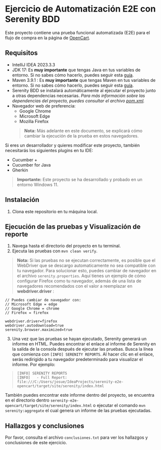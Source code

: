 
# Ejercicio de Automatización E2E con Serenity BDD

Este proyecto contiene una prueba funcional automatizada (E2E) para el flujo de compra en la página de [OpenCart](http://opencart.abstracta.us/).

## Requisitos

- IntelliJ IDEA 2023.3.3
- JDK 17: Es **muy importante** que tengas Java en tus variables de entorno. Si no sabes cómo hacerlo, puedes seguir esta [guía](https://www.youtube.com/watch?v=BG2OSaxWX4E).
- Maven 3.9.1 : Es **muy importante** que tengas Maven en tus variables de entorno. Si no sabes cómo hacerlo, puedes seguir esta [guía](https://www.youtube.com/watch?v=rl5-yyrmp-0).
- Serenity BDD se instalará automáticamente al ejecutar el proyecto junto a otras dependencias necesarias. *Para más información sobre las dependencias del proyecto, puedes consultar el archivo [pom.xml](https://github.com/CatharsisSoliloquy/serenity-e2e-opencart/blob/main/pom.xml).*
- Navegador web de preferencia:
    - Google Chrome
    - Microsoft Edge
    - Mozilla Firefox
  > **Nota:** Más adelante en este documento, se explicará cómo cambiar la ejecución de la prueba en estos navegadores.

Si eres un desarrollador y quieres modificar este proyecto, también necesitarás los siguientes plugins  en tu IDE:

- Cucumber +
- Cucumber for Java
- Gherkin

> **Importante:** Este proyecto se ha desarrollado y probado en un entorno Windows 11.




## Instalación

1. Clona este repositorio en tu máquina local.

## Ejecución de las pruebas y Visualización de reporte

1. Navega hasta el directorio del proyecto en tu terminal.
2. Ejecuta las pruebas con `mvn clean verify`.


> **Nota:** Si las pruebas no se ejecutan correctamente, es posible que el WebDriver que se descargo automaticamente no sea compatible con tu navegador. Para solucionar esto, puedes cambiar de navegador en el archivo `serenity.properties`. Aquí tienes un ejemplo de cómo configurar Firefox como tu navegador, además de una lista de navegadores recomendados con el valor a reemplazar en **webdriver.driver** :

```properties
// Puedes cambiar de navegador con:
// Microsoft Edge = edge
// Google Chrome = chrome
// Firefox = firefox

webdriver.driver=firefox
webdriver.autodownload=true
serenity.browser.maximized=true 
```
3. Una vez que las pruebas se hayan ejecutado, Serenity generará un informe en HTML. Puedes encontrar el enlace al informe de Serenity en la salida de la consola después de ejecutar las pruebas. Busca la línea que comienza con `[INFO] SERENITY REPORTS`. Al hacer clic en el enlace, serás redirigido a tu navegador predeterminado para visualizar el informe. Por ejemplo:
>
> ```plaintext
> [INFO] SERENITY REPORTS
> [INFO]   - Full Report: file:///C:/Users/josue/IdeaProjects/serenity-e2e-opencart/target/site/serenity/index.html
>


También puedes encontrar este informe dentro del proyecto, se encuentra en el directorio dentro `serenity-e2e-opencart/target/site/serenity/index.html` o ejecutar el comando `mvn serenity:aggregate` el cual genera un informe de las pruebas ejecutadas.


## Hallazgos y conclusiones

Por favor, consulta el archivo `conclusiones.txt` para ver los hallazgos y conclusiones de este ejercicio.

